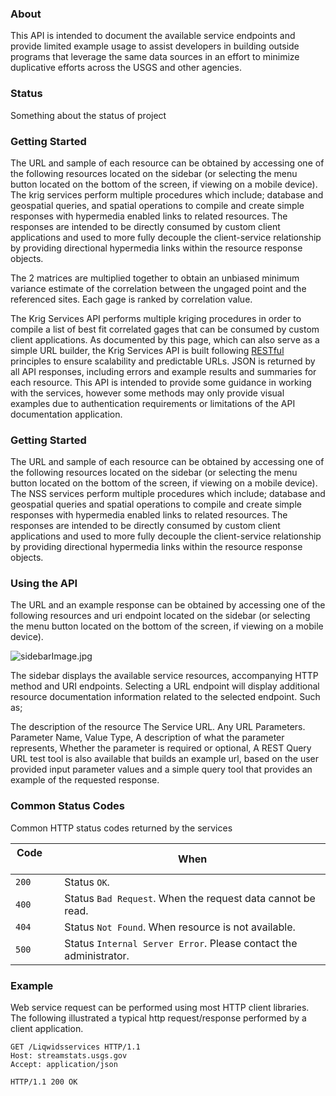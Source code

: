 ### About
This API is intended to document the available service endpoints and provide limited example usage to assist developers in building outside programs that leverage the same data sources in an effort to minimize duplicative efforts across the USGS and other agencies.

### Status
Something about the status of project
### Getting Started
The URL and sample of each resource can be obtained by accessing one of the following resources located on the sidebar (or selecting the menu button located on the bottom of the screen, if viewing on a mobile device). The krig services perform multiple procedures which include; database and geospatial queries, and spatial operations to compile and create simple responses with hypermedia enabled links to related resources. The responses are intended to be directly consumed by custom client applications and used to more fully decouple the client-service relationship by providing directional hypermedia links within the resource response objects.

The 2 matrices are multiplied together to obtain an unbiased minimum variance estimate of the correlation between the ungaged point and the referenced sites. 
Each gage is ranked by correlation value.

The Krig Services API performs multiple kriging procedures in order to compile a list of best fit correlated gages that can be consumed by custom client applications. As documented by this page, which can also serve as a simple URL builder, the Krig Services API is built following [RESTful](http://en.wikipedia.org/wiki/Representational_state_transfer) principles to ensure scalability and predictable URLs. JSON is returned by all API responses, including errors and example results and summaries for each resource. This API is intended to provide some guidance in working with the services, however some methods may only provide visual examples due to authentication requirements or limitations of the API documentation application. 

### Getting Started
The URL and sample of each resource can be obtained by accessing one of the following resources located on the sidebar (or selecting the menu button located on the bottom of the screen, if viewing on a mobile device). The NSS services perform multiple procedures which include; database and geospatial queries and spatial operations to compile and create simple responses with hypermedia enabled links to related resources. The responses are intended to be directly consumed by custom client applications and used to more fully decouple the client-service relationship by providing directional hypermedia links within the resource response objects.
### Using the API
The URL and an example response can be obtained by accessing one of the following resources and uri endpoint located on the sidebar (or selecting the menu button located on the bottom of the screen, if viewing on a mobile device). 

<img alt="sidebarImage.jpg" 
src="" />

The sidebar displays the available service resources, accompanying HTTP method and URI endpoints. Selecting a URL endpoint will display additional resource documentation information related to the selected endpoint. Such as;

The description of the resource
The Service URL.
Any URL Parameters.
Parameter Name,
Value Type,
A description of what the parameter represents,
Whether the parameter is required or optional,
A REST Query URL test tool is also available that builds an example url, based on the user provided input parameter values and a simple query tool that provides an example of the requested response.

### Common Status Codes
Common HTTP status codes returned by the services

| Code &nbsp; &nbsp; &nbsp;   |When     
| ------- |---------
| `200`   | Status  `OK`.
| `400`   | Status `Bad Request`. When the request data cannot be read.
| `404`   | Status `Not Found`. When resource is not available.
| `500`   | Status `Internal Server Error`. Please contact the administrator. 

### Example
Web service request can be performed using most HTTP client libraries. The following illustrated a typical http request/response performed by a client application.

```
GET /Liqwidsservices HTTP/1.1
Host: streamstats.usgs.gov
Accept: application/json
```
```
HTTP/1.1 200 OK

  
```

